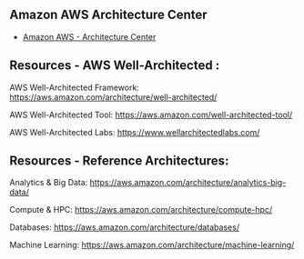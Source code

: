 ## Amazon AWS Architecture Center

- [Amazon AWS - Architecture Center](https://aws.amazon.com/architecture/)

## Resources - AWS Well-Architected :

AWS Well-Architected Framework:
https://aws.amazon.com/architecture/well-architected/

AWS Well-Architected Tool:
https://aws.amazon.com/well-architected-tool/

AWS Well-Architected Labs:
https://www.wellarchitectedlabs.com/


## Resources - Reference Architectures:

Analytics & Big Data:
https://aws.amazon.com/architecture/analytics-big-data/

Compute & HPC:
https://aws.amazon.com/architecture/compute-hpc/

Databases:
https://aws.amazon.com/architecture/databases/

Machine Learning:
https://aws.amazon.com/architecture/machine-learning/



